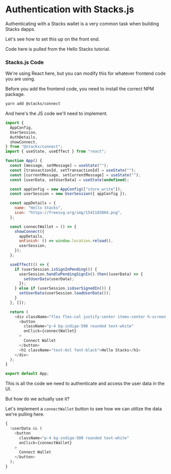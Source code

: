 # Authentication with Stacks.js

Authenticating with a Stacks wallet is a very common task when building Stacks dapps.

Let's see how to set this up on the front end.

Code here is pulled from the Hello Stacks tutorial.

### Stacks.js Code

We're using React here, but you can modify this for whatever frontend code you are using.

Before you add the frontend code, you need to install the correct NPM package.

```bash
yarn add @stacks/connect
```

And here's the JS code we'll need to implement.

```js
import {
  AppConfig,
  UserSession,
  AuthDetails,
  showConnect,
} from "@stacks/connect";
import { useState, useEffect } from "react";

function App() {
  const [message, setMessage] = useState("");
  const [transactionId, setTransactionId] = useState("");
  const [currentMessage, setCurrentMessage] = useState("");
  const [userData, setUserData] = useState(undefined);

  const appConfig = new AppConfig(["store_write"]);
  const userSession = new UserSession({ appConfig });

  const appDetails = {
    name: "Hello Stacks",
    icon: "https://freesvg.org/img/1541103084.png",
  };

  const connectWallet = () => {
    showConnect({
      appDetails,
      onFinish: () => window.location.reload(),
      userSession,
    });
  };

  useEffect(() => {
    if (userSession.isSignInPending()) {
      userSession.handlePendingSignIn().then((userData) => {
        setUserData(userData);
      });
    } else if (userSession.isUserSignedIn()) {
      setUserData(userSession.loadUserData());
    }
  }, []);

  return (
    <div className="flex flex-col justify-center items-center h-screen gap-8">
      <button
        className="p-4 bg-indigo-500 rounded text-white"
        onClick={connectWallet}
      >
        Connect Wallet
      </button>
      <h1 className="text-6xl font-black">Hello Stacks</h1>
    </div>
  );
}

export default App;
```

This is all the code we need to authenticate and access the user data in the UI.

But how do we actually use it?

Let's implement a `connectWallet` button to see how we can utilize the data we're pulling here.

```js
{
  !userData && (
    <button
      className="p-4 bg-indigo-500 rounded text-white"
      onClick={connectWallet}
    >
      Connect Wallet
    </button>
  );
}
```
